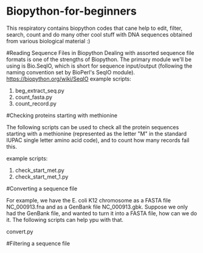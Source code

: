 # Biopython-for-beginners
This respiratory contains biopython codes that cane help to edit, filter, search, count and do many other cool stuff with DNA sequences obtained from various biological material :)

#Reading Sequence Files in Biopython
Dealing with assorted sequence file formats is one of the strengths of Biopython. 
The primary module we'll be using is Bio.SeqIO, which is short for sequence input/output (following the naming convention set by BioPerl's SeqIO module).
https://biopython.org/wiki/SeqIO
example scripts:
1. beg_extract_seq.py
2. count_fasta.py
3. count_record.py

#Checking proteins starting with methionine

The following scripts can be used to check all the protein sequences starting with a methionine (represented as the letter "M" in the standard IUPAC single letter amino acid code), and to count how many records fail this. 

example scripts:
1. check_start_met.py
2. check_start_met_1.py

#Converting a sequence file

For example, we have the E. coli K12 chromosome as a FASTA file NC_000913.fna and as a GenBank file NC_000913.gbk. Suppose we only had the GenBank file, and wanted to turn it into a FASTA file, how can we do it. The following scripts can help ypu with that.

convert.py

#Filtering a sequence file

